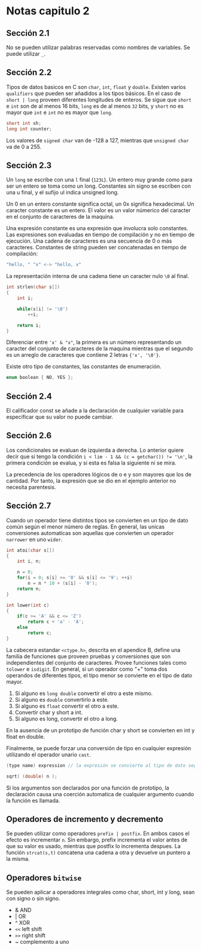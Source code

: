 # Notas capitulo 2

## Sección 2.1

No se pueden utilizar palabras reservadas como nombres de variables. Se puede utilizar `_`. 

## Sección 2.2

Tipos de datos basicos en C son `char`, `int`, `float` y `double`. Existen varios `qualifiers` que pueden ser añadidos a los tipos básicos. En el caso de `short | long` proveen diferentes longitudes de enteros. Se sigue que `short` e `int` son de al menos 16 bits, `long` es de al menos `32` bits, y `short` no es mayor que `int` e `int` no es mayor que `long`. 

```c
short int sh;
long int counter;
```

Los valores de `signed char` van de -128 a 127, mientras que `unsigned char` va de 0 a 255. 

## Sección 2.3

Un `long` se escribe con una `l` final (`123L`). Un entero muy grande como para ser un entero se toma como un long. Constantes sin signo se escriben con una u final, y el sufijo ul indica unsigned long. 

Un 0 en un entero constante significa octal, un 0x significa hexadecimal. Un caracter constante es un entero. El valor es un valor númerico del caracter en el conjunto de caracteres de la maquina. 

Una expresión constante es una expresión que involucra solo constantes. Las expresiones son evaluadas en tiempo de compilación y no en tiempo de ejecución. Una cadena de caracteres es una secuencia de 0 o más caracteres. Constantes de string pueden ser concatenadas en tiempo de compilación:

```c
"hello, " "x" <-> "hello, x"
```

La representación interna de una cadena tiene un caracter nulo `\0` al final. 


```c
int strlen(char s[])
{
    int i;

    while(s[i] != '\0')
        ++i;

    return i;
}
```

Diferenciar entre `'x' & "x"`, la primera es un número representando un caracter del conjunto de caracteres de la maquina mientras que el segundo es un arreglo de caracteres que contiene 2 letras `{'x', '\0'}`. 

Existe otro tipo de constantes, las constantes de enumeración. 

```c
enum boolean { NO, YES };
```

## Sección 2.4 

El calificador const se añade a la declaración de cualquier variable para especificar que su valor no puede cambiar. 

## Sección 2.6

Los condicionales se evaluan de izquierda a derecha. Lo anterior quiere decir que si tengo la condición `i < lim - 1 && (c = getchar()) != '\n'`, la primera condición se evalua, y si esta es falsa la siguiente ni se mira. 

La precedencia de los operadores lógicos de o e y son mayores que los de cantidad. Por tanto, la expresión que se dio en el ejemplo anterior no necesita parentesis. 

## Sección 2.7
Cuando un operador tiene distintos tipos se convierten en un tipo de dato común según el menor número de reglas. En general, las unicas conversiones automaticas son aquellas que convierten un operador `narrower` en uno `wider`. 

```c
int atoi(char s[])
{
    int i, n;

    n = 0;
    for(i = 0; s[i] >= '0' && s[i] <= '9'; ++i)
        n = n * 10 + (s[i] - '0');
    return n;
}

int lower(int c)
{
    if(c >= 'A' && c <= 'Z')
        return c + 'a' - 'A';
    else
        return c;
}
```

La cabecera estandar `<ctype.h>`, descrita en el apendice B, define una familia de funciones que proveen pruebas y conversiones que son independientes del conjunto de caracteres. Provee funciones tales como `tolower` e `isdigit`. En general, si un operador como "+" toma dos operandos de diferentes tipos, el tipo menor se convierte en el tipo de dato mayor. 

1. Si alguno es `long double` convertir el otro a este mismo.
2. Si alguno es `double` convertirlo a este.
3. Si alguno es `float` convertir el otro a este.
4. Convertir char y short a int.
5. Si alguno es long, convertir el otro a long.

En la ausencia de un prototipo de función char y short se convierten en int y float en double.

Finalmente, se puede forzar una conversión de tipo en cualquier expresión utilizando el operador unario `cast`. 

```c
(type name) expression // la expresión se convierte al tipo de dato según las reglas arriba

sqrt( (double) n );
```

Si los argumentos son declarados por una función de prototipo, la declaración causa una coerción automatica de cualquier argumento cuando la función es llamada.

## Operadores de incremento y decremento

Se pueden utilizar como operadores `prefix | postfix`. En ambos casos el efecto es incrementar `n`. Sin embargo, prefix incrementa el valor antes de que su valor es usado, mientras que postfix lo incrementa despues. La función `strcat(s,t)` concatena una cadena  a otra y devuelve un puntero a la misma. 

## Operadores `bitwise`
Se pueden aplicar a operadores integrales como char, short, int y long, sean con signo o sin signo.

- & AND
- | OR
- ^ XOR
- `<<` left shift
- `>>` right shift
- ~ complemento a uno


